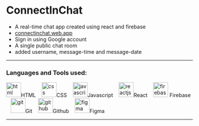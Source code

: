 # ConnectInChat

- A real-time chat app created using react and firebase
- <a href="https://connectinchat.web.app/"> connectinchat.web.app </a>
- Sign in using Google account
- A single public chat room
- added username, message-time and message-date

---

### Languages and Tools used:

<img src="https://www.vectorlogo.zone/logos/w3_html5/w3_html5-icon.svg" alt="html" height="40"/>HTML
&nbsp;&nbsp;
<img src="https://www.vectorlogo.zone/logos/w3_css/w3_css-icon.svg" alt="css" height="40"/>CSS
&nbsp;&nbsp;
<img src="https://upload.vectorlogo.zone/logos/javascript/images/239ec8a4-163e-4792-83b6-3f6d96911757.svg" alt="javascript" height="40"/>Javascript
&nbsp;&nbsp;
<img src="https://www.vectorlogo.zone/logos/reactjs/reactjs-icon.svg" alt="reactjs" height="40"/>React
&nbsp;&nbsp;
<img src="https://www.vectorlogo.zone/logos/firebase/firebase-icon.svg" alt="firebase" height="40"/> Firebase
&nbsp;&nbsp;
<img src="https://www.vectorlogo.zone/logos/git-scm/git-scm-icon.svg" alt="git" height="40"/>Git
&nbsp;&nbsp;
<img src="https://www.vectorlogo.zone/logos/github/github-tile.svg" alt="github" height="40"/>Github
&nbsp;&nbsp;
<img src="https://www.vectorlogo.zone/logos/figma/figma-icon.svg" alt="figma" height="40"/>Figma
&nbsp;&nbsp;

---
